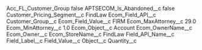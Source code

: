 <?xml version="1.0" encoding="UTF-8"?>
<CustomMetadata xmlns="http://soap.sforce.com/2006/04/metadata" xmlns:xsi="http://www.w3.org/2001/XMLSchema-instance" xmlns:xsd="http://www.w3.org/2001/XMLSchema">
    <label>Acc_FL_Customer_Group</label>
    <protected>false</protected>
    <values>
        <field>APTSECOM_Is_Abandoned__c</field>
        <value xsi:type="xsd:boolean">false</value>
    </values>
    <values>
        <field>Customer_Pricing_Segment__c</field>
        <value xsi:type="xsd:string">FindLaw</value>
    </values>
    <values>
        <field>Ecom_Field_API__c</field>
        <value xsi:type="xsd:string">Customer_Group__c</value>
    </values>
    <values>
        <field>Ecom_Field_Value__c</field>
        <value xsi:type="xsd:string">FIRM</value>
    </values>
    <values>
        <field>Ecom_MaxAttorney__c</field>
        <value xsi:type="xsd:double">29.0</value>
    </values>
    <values>
        <field>Ecom_MinAttorney__c</field>
        <value xsi:type="xsd:double">1.0</value>
    </values>
    <values>
        <field>Ecom_Object__c</field>
        <value xsi:type="xsd:string">Account</value>
    </values>
    <values>
        <field>Ecom_OwnerName__c</field>
        <value xsi:nil="true"/>
    </values>
    <values>
        <field>Ecom_Owner__c</field>
        <value xsi:nil="true"/>
    </values>
    <values>
        <field>Ecom_StoreName__c</field>
        <value xsi:type="xsd:string">FindLaw</value>
    </values>
    <values>
        <field>Field_API_Name__c</field>
        <value xsi:nil="true"/>
    </values>
    <values>
        <field>Field_Label__c</field>
        <value xsi:nil="true"/>
    </values>
    <values>
        <field>Field_Value__c</field>
        <value xsi:nil="true"/>
    </values>
    <values>
        <field>Object__c</field>
        <value xsi:nil="true"/>
    </values>
    <values>
        <field>Quantity__c</field>
        <value xsi:nil="true"/>
    </values>
</CustomMetadata>
